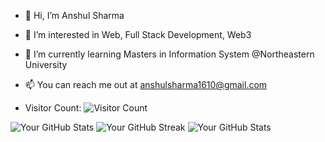 - 👋 Hi, I’m Anshul Sharma
- 👀 I’m interested in Web, Full Stack Development, Web3
- 🌱 I’m currently learning Masters in Information System @Northeastern University
- 📫 You can reach me out at anshulsharma1610@gmail.com

- Visitor Count: ![Visitor Count](https://profile-counter.glitch.me/anshulsharma1610/count.svg)


![Your GitHub Stats](https://github-readme-stats.vercel.app/api?username=anshulsharma1610&show_icons=true&theme=radical)
![Your GitHub Streak](https://github-readme-streak-stats.herokuapp.com/?user=anshulsharma1610)
![Your GitHub Stats](https://github-readme-stats.vercel.app/api/top-langs/?username=anshulsharma1610&layout=compact)


<!---
anshulsharma1610/anshulsharma1610 is a ✨ special ✨ repository because its `README.md` (this file) appears on your GitHub profile.
You can click the Preview link to take a look at your changes.
--->
